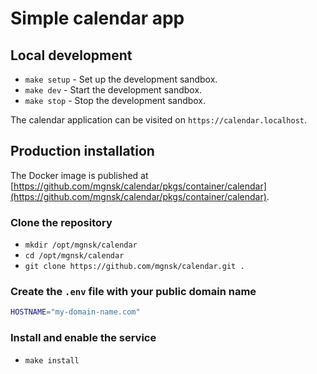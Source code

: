 # Simple calendar app

## Local development

- `make setup` - Set up the development sandbox.
- `make dev` - Start the development sandbox.
- `make stop` - Stop the development sandbox.

The calendar application can be visited on `https://calendar.localhost`.

## Production installation

The Docker image is published at [https://github.com/mgnsk/calendar/pkgs/container/calendar](https://github.com/mgnsk/calendar/pkgs/container/calendar).

### Clone the repository

- `mkdir /opt/mgnsk/calendar`
- `cd /opt/mgnsk/calendar`
- `git clone https://github.com/mgnsk/calendar.git .`

### Create the `.env` file with your public domain name

```sh
HOSTNAME="my-domain-name.com"
```

### Install and enable the service

- `make install`

